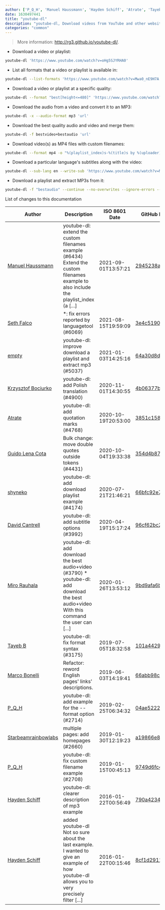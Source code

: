 ```yaml
---
author: ['P_Q_H', 'Manuel Haussmann', 'Hayden Schiff', 'Atrate', 'Tayeb B', 'David Cantrell', 'Guido Lena Cota', 'Starbeamrainbowlabs', 'Marco Bonelli', 'shyneko', 'empty', 'Krzysztof Bociurko', 'Seth Falco', 'Miro Rauhala']
date: 1630497441
title: "youtube-dl"
description: "youtube-dl, Download videos from YouTube and other websites."
categories: "common"
---
```

> More information: <http://rg3.github.io/youtube-dl/>.

- Download a video or playlist:

```bash
youtube-dl 'https://www.youtube.com/watch?v=oHg5SJYRHA0'
```

- List all formats that a video or playlist is available in:

```bash
youtube-dl --list-formats 'https://www.youtube.com/watch?v=Mwa0_nE9H7A'
```

- Download a video or playlist at a specific quality:

```bash
youtube-dl --format "best[height<=480]" 'https://www.youtube.com/watch?v=oHg5SJYRHA0'
```

- Download the audio from a video and convert it to an MP3:

```bash
youtube-dl -x --audio-format mp3 'url'
```

- Download the best quality audio and video and merge them:

```bash
youtube-dl -f bestvideo+bestaudio 'url'
```

- Download video(s) as MP4 files with custom filenames:

```bash
youtube-dl --format mp4 -o "%(playlist_index)s-%(title)s by %(uploader)s on %(upload_date)s in %(playlist)s.%(ext)s" 'url'
```

- Download a particular language's subtitles along with the video:

```bash
youtube-dl --sub-lang en --write-sub 'https://www.youtube.com/watch?v=Mwa0_nE9H7A'
```

- Download a playlist and extract MP3s from it:

```bash
youtube-dl -f "bestaudio" --continue --no-overwrites --ignore-errors --extract-audio --audio-format mp3 -o "%(title)s.%(ext)s" url_to_playlist
```
List of changes to this documentation


Author | Description | ISO 8601 Date | GitHub link
------|-----|-----|-----
[Manuel Haussmann](mailto:manuel.haussmann@mailbox.org) | youtube-dl: extend the custom filenames example (#6434) Extend the custom filenames example to also include the playlist_index (a [...] | 2021-09-01T13:57:21 | [2945238a01c6](https://github.com/tldr-pages/tldr/commit/2945238a01c6763cc2a765e519cb91a0f229e60e)
[Seth Falco](mailto:seth@falco.fun) | *: fix errors reported by languagetool (#6069) | 2021-08-15T19:59:09 | [3e4c519004a4](https://github.com/tldr-pages/tldr/commit/3e4c519004a471c861cdc609fd7239ee3355671c)
[empty](mailto:34548743+tminei@users.noreply.github.com) | youtube-dl: improve download a playlist and extract mp3 (#5037) | 2021-01-03T14:25:16 | [64a30d8d3a07](https://github.com/tldr-pages/tldr/commit/64a30d8d3a077b8bace03a463133d6a17cbc7362)
[Krzysztof Bociurko](mailto:chanibal@users.noreply.github.com) | youtube-dl: add Polish translation (#4900) | 2020-11-01T14:30:55 | [4b06377bad69](https://github.com/tldr-pages/tldr/commit/4b06377bad69922dc63d93cf8e9979cb218652ca)
[Atrate](mailto:Atrate@protonmail.com) | youtube-dl: add quotation marks (#4768) | 2020-10-19T20:53:00 | [3851c1581273](https://github.com/tldr-pages/tldr/commit/3851c1581273373d561eafdeaaff65acb2b152da)
[Guido Lena Cota](mailto:guido.lenacota@kreuzwerker.de) | Bulk change: move double quotes outside tokens (#4431) | 2020-10-04T19:33:38 | [354d4b8748ee](https://github.com/tldr-pages/tldr/commit/354d4b8748ee58813dd6830ced7c3b11067255d7)
[shyneko](mailto:34548743+tminei@users.noreply.github.com) | youtube-dl: add download playlist example (#4174) | 2020-07-21T21:46:21 | [66bfc92e70b2](https://github.com/tldr-pages/tldr/commit/66bfc92e70b2f9bd8578dd3eab1aa556104ccb8e)
[David Cantrell](mailto:david@cantrell.org.uk) | youtube-dl: add subtitle options (#3992) | 2020-04-19T15:17:24 | [96cf62bc254b](https://github.com/tldr-pages/tldr/commit/96cf62bc254ba8d23f8b4323c4724f75300d0909)
[Miro Rauhala](mailto:4082806+mirorauhala@users.noreply.github.com) | youtube-dl: add download the best audio+video (#3790) * youtube-dl: add download the best audio+video With this command the user can [...] | 2020-01-26T13:53:12 | [9bd9afa6bdfd](https://github.com/tldr-pages/tldr/commit/9bd9afa6bdfd5a008887b689e8da1427d2b14c3d)
[Tayeb B](mailto:tasinttttttt@users.noreply.github.com) | youtube-dl: fix format syntax (#3175) | 2019-07-05T18:32:58 | [101a44292eae](https://github.com/tldr-pages/tldr/commit/101a44292eae59e778d819db5c27949e447491bb)
[Marco Bonelli](mailto:marco@mebeim.net) | Refactor: reword English pages' links' descriptions. | 2019-06-03T14:19:41 | [66abb98ce935](https://github.com/tldr-pages/tldr/commit/66abb98ce935c0f4516bf30c4d6da72180d5a3ab)
[P_Q_H](mailto:keatingsmitht@gmail.com) | youtube-dl: add example for the --format option (#2714) | 2019-02-25T06:34:32 | [04ae522268ce](https://github.com/tldr-pages/tldr/commit/04ae522268cec8b5f6e0529366a21a400c267aad)
[Starbeamrainbowlabs](mailto:sbrl@starbeamrainbowlabs.com) | multiple pages: add homepages (#2660) | 2019-01-30T12:19:23 | [a19866e88add](https://github.com/tldr-pages/tldr/commit/a19866e88addb239484637579b17e7c6ea9b53aa)
[P_Q_H](mailto:keatingsmitht@gmail.com) | youtube-dl: fix custom filename example (#2708) | 2019-01-15T00:45:13 | [9749d6fc47b6](https://github.com/tldr-pages/tldr/commit/9749d6fc47b6f57efaff934be9aabadd8734ab64)
[Hayden Schiff](mailto:oxguy3@gmail.com) | youtube-dl: clearer description of mp3 example | 2016-01-22T00:56:49 | [790a4234b9a4](https://github.com/tldr-pages/tldr/commit/790a4234b9a4f49c43859e4b8093b63bc46972e6)
[Hayden Schiff](mailto:oxguy3@gmail.com) | added youtube-dl Not so sure about the last example. I wanted to give an example of how youtube-dl allows you to very precisely filter [...] | 2016-01-22T00:15:46 | [8cf1d291117c](https://github.com/tldr-pages/tldr/commit/8cf1d291117cf2f46a84e323d12b9de6e21a807b)

